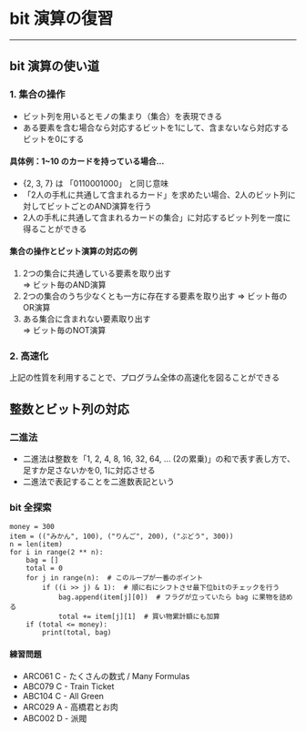 # bit 演算の復習
***
## bit 演算の使い道
### 1. 集合の操作
- ビット列を用いるとモノの集まり（集合）を表現できる
- ある要素を含む場合なら対応するビットを1にして、含まないなら対応するビットを0にする 
#### 具体例：1~10 のカードを持っている場合...
- {2, 3, 7} は 「0110001000」 と同じ意味
- 「2人の手札に共通して含まれるカード」を求めたい場合、2人のビット列に対してビットごとのAND演算を行う
- 2人の手札に共通して含まれるカードの集合」に対応するビット列を一度に得ることができる

#### 集合の操作とビット演算の対応の例
1. 2つの集合に共通している要素を取り出す<br> => ビット毎のAND演算
2. 2つの集合のうち少なくとも一方に存在する要素を取り出す => ビット毎のOR演算
3. ある集合に含まれない要素取り出す<br>=> ビット毎のNOT演算

### 2. 高速化
上記の性質を利用することで、プログラム全体の高速化を図ることができる

## 整数とビット列の対応
### 二進法
- 二進法は整数を「1, 2, 4, 8, 16, 32, 64, ... (2の累乗)」の和で表す表し方で、足すか足さないかを0, 1に対応させる
- 二進法で表記することを二進数表記という

### bit 全探索
```
money = 300
item = (("みかん", 100), ("りんご", 200), ("ぶどう", 300))
n = len(item)
for i in range(2 ** n):
    bag = []
    total = 0
    for j in range(n):  # このループが一番のポイント
        if ((i >> j) & 1):  # 順に右にシフトさせ最下位bitのチェックを行う
            bag.append(item[j][0])  # フラグが立っていたら bag に果物を詰める
            total += item[j][1]  # 買い物累計額にも加算
    if (total <= money):
        print(total, bag)
```

#### 練習問題
- ARC061 C - たくさんの数式 / Many Formulas
- ABC079 C - Train Ticket
- ABC104 C - All Green
- ARC029 A - 高橋君とお肉
- ABC002 D - 派閥